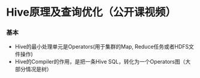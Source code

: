 Hive原理及查询优化（公开课视频）
===

### 基本

* Hive的最小处理单元是Operators(用于集群的Map, Reduce任务或者HDFS文件操作)
* Hive的Compiler的作用，是把一条Hive SQL，转化为一个Operators图（大部分情况是树）
